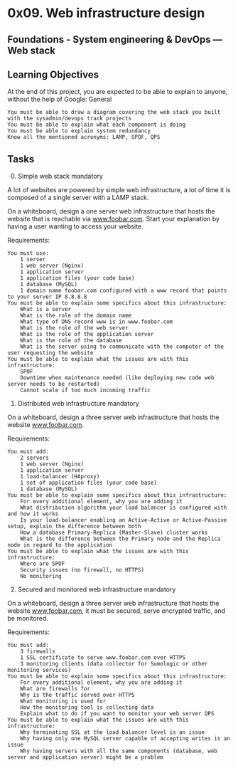 # 0x09. Web infrastructure design
##  Foundations - System engineering & DevOps ― Web stack

## Learning Objectives

At the end of this project, you are expected to be able to explain to anyone, without the help of Google:
General

    You must be able to draw a diagram covering the web stack you built with the sysadmin/devops track projects
    You must be able to explain what each component is doing
    You must be able to explain system redundancy
    Know all the mentioned acronyms: LAMP, SPOF, QPS

## Tasks
0. Simple web stack
mandatory

A lot of websites are powered by simple web infrastructure, a lot of time it is composed of a single server with a LAMP stack.

On a whiteboard, design a one server web infrastructure that hosts the website that is reachable via www.foobar.com. Start your explanation by having a user wanting to access your website.

Requirements:

    You must use:
        1 server
        1 web server (Nginx)
        1 application server
        1 application files (your code base)
        1 database (MySQL)
        1 domain name foobar.com configured with a www record that points to your server IP 8.8.8.8
    You must be able to explain some specifics about this infrastructure:
        What is a server
        What is the role of the domain name
        What type of DNS record www is in www.foobar.com
        What is the role of the web server
        What is the role of the application server
        What is the role of the database
        What is the server using to communicate with the computer of the user requesting the website
    You must be able to explain what the issues are with this infrastructure:
        SPOF
        Downtime when maintenance needed (like deploying new code web server needs to be restarted)
        Cannot scale if too much incoming traffic


1. Distributed web infrastructure
mandatory

On a whiteboard, design a three server web infrastructure that hosts the website www.foobar.com.

Requirements:

    You must add:
        2 servers
        1 web server (Nginx)
        1 application server
        1 load-balancer (HAproxy)
        1 set of application files (your code base)
        1 database (MySQL)
    You must be able to explain some specifics about this infrastructure:
        For every additional element, why you are adding it
        What distribution algorithm your load balancer is configured with and how it works
        Is your load-balancer enabling an Active-Active or Active-Passive setup, explain the difference between both
        How a database Primary-Replica (Master-Slave) cluster works
        What is the difference between the Primary node and the Replica node in regard to the application
    You must be able to explain what the issues are with this infrastructure:
        Where are SPOF
        Security issues (no firewall, no HTTPS)
        No monitoring


2. Secured and monitored web infrastructure
mandatory

On a whiteboard, design a three server web infrastructure that hosts the website www.foobar.com, it must be secured, serve encrypted traffic, and be monitored.

Requirements:

    You must add:
        3 firewalls
        1 SSL certificate to serve www.foobar.com over HTTPS
        3 monitoring clients (data collector for Sumologic or other monitoring services)
    You must be able to explain some specifics about this infrastructure:
        For every additional element, why you are adding it
        What are firewalls for
        Why is the traffic served over HTTPS
        What monitoring is used for
        How the monitoring tool is collecting data
        Explain what to do if you want to monitor your web server QPS
    You must be able to explain what the issues are with this infrastructure:
        Why terminating SSL at the load balancer level is an issue
        Why having only one MySQL server capable of accepting writes is an issue
        Why having servers with all the same components (database, web server and application server) might be a problem
